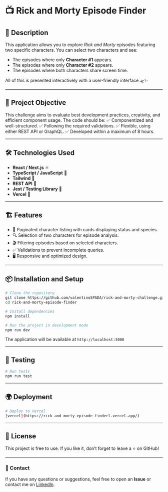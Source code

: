# 📺 Rick and Morty Episode Finder

## 🚀 Description
This application allows you to explore *Rick and Morty* episodes featuring two specific characters. You can select two characters and see:
- The episodes where only **Character #1** appears.
- The episodes where only **Character #2** appears.
- The episodes where both characters share screen time.

All of this is presented interactively with a user-friendly interface 🛸✨

---

## 🎯 Project Objective
This challenge aims to evaluate best development practices, creativity, and efficient component usage. The code should be:
✅ Componentized and well-structured.
✅ Following the required validations.
✅ Flexible, using either REST API or GraphQL.
✅ Developed within a maximum of 8 hours.

---

## 🛠️ Technologies Used
- **React / Next.js** ⚛️
- **TypeScript / JavaScript** 📜
- **Tailwind** 🎨
- **REST API** 🔗
- **Jest / Testing Library** 🧪
- **Vercel** 🚀

---

## 🏗️ Features
- 📌 Paginated character listing with cards displaying status and species.
- 🔍 Selection of two characters for episode analysis.
- 🎬 Filtering episodes based on selected characters.
- ✅ Validations to prevent incomplete queries.
- 🖥️ Responsive and optimized design.

---

## 📦 Installation and Setup
```bash
# Clone the repository
git clone https://github.com/valentinoSPADA/rick-and-morty-challenge.git
cd rick-and-morty-episode-finder

# Install dependencies
npm install

# Run the project in development mode
npm run dev
```
The application will be available at `http://localhost:3000`

---

## 🧪 Testing
```bash
# Run tests
npm run test
```

---

## 🌍 Deployment 

```bash
# Deploy to Vercel
[vercel](https://rick-and-morty-episode-finderl.vercel.app/)
```

---

## 📜 License
This project is free to use. If you like it, don’t forget to leave a ⭐ on GitHub!

---

### 📩 Contact
If you have any questions or suggestions, feel free to open an **Issue** or contact me on [LinkedIn](https://www.linkedin.com/in/valentino-spada/).


